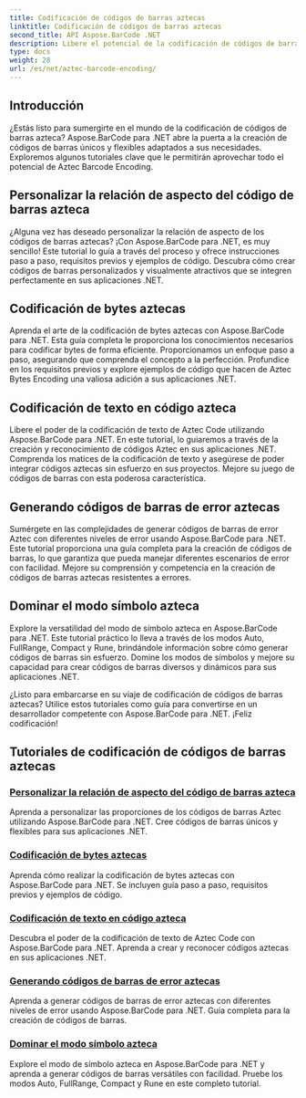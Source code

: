 ```yaml
---
title: Codificación de códigos de barras aztecas
linktitle: Codificación de códigos de barras aztecas
second_title: API Aspose.BarCode .NET
description: Libere el potencial de la codificación de códigos de barras Aztec con Aspose.BarCode para .NET. Personalice proporciones de aspecto, cree códigos aztecas codificados en texto y domine los modos de símbolos.
type: docs
weight: 28
url: /es/net/aztec-barcode-encoding/
---
```


## Introducción

¿Estás listo para sumergirte en el mundo de la codificación de códigos de barras azteca? Aspose.BarCode para .NET abre la puerta a la creación de códigos de barras únicos y flexibles adaptados a sus necesidades. Exploremos algunos tutoriales clave que le permitirán aprovechar todo el potencial de Aztec Barcode Encoding.

## Personalizar la relación de aspecto del código de barras azteca

¿Alguna vez has deseado personalizar la relación de aspecto de los códigos de barras aztecas? ¡Con Aspose.BarCode para .NET, es muy sencillo! Este tutorial lo guía a través del proceso y ofrece instrucciones paso a paso, requisitos previos y ejemplos de código. Descubra cómo crear códigos de barras personalizados y visualmente atractivos que se integren perfectamente en sus aplicaciones .NET.

## Codificación de bytes aztecas

Aprenda el arte de la codificación de bytes aztecas con Aspose.BarCode para .NET. Esta guía completa le proporciona los conocimientos necesarios para codificar bytes de forma eficiente. Proporcionamos un enfoque paso a paso, asegurando que comprenda el concepto a la perfección. Profundice en los requisitos previos y explore ejemplos de código que hacen de Aztec Bytes Encoding una valiosa adición a sus aplicaciones .NET.

## Codificación de texto en código azteca

Libere el poder de la codificación de texto de Aztec Code utilizando Aspose.BarCode para .NET. En este tutorial, lo guiaremos a través de la creación y reconocimiento de códigos Aztec en sus aplicaciones .NET. Comprenda los matices de la codificación de texto y asegúrese de poder integrar códigos aztecas sin esfuerzo en sus proyectos. Mejore su juego de códigos de barras con esta poderosa característica.

## Generando códigos de barras de error aztecas

Sumérgete en las complejidades de generar códigos de barras de error Aztec con diferentes niveles de error usando Aspose.BarCode para .NET. Este tutorial proporciona una guía completa para la creación de códigos de barras, lo que garantiza que pueda manejar diferentes escenarios de error con facilidad. Mejore su comprensión y competencia en la creación de códigos de barras aztecas resistentes a errores.

## Dominar el modo símbolo azteca

Explore la versatilidad del modo de símbolo azteca en Aspose.BarCode para .NET. Este tutorial práctico lo lleva a través de los modos Auto, FullRange, Compact y Rune, brindándole información sobre cómo generar códigos de barras sin esfuerzo. Domine los modos de símbolos y mejore su capacidad para crear códigos de barras diversos y dinámicos para sus aplicaciones .NET.

¿Listo para embarcarse en su viaje de codificación de códigos de barras aztecas? Utilice estos tutoriales como guía para convertirse en un desarrollador competente con Aspose.BarCode para .NET. ¡Feliz codificación!
## Tutoriales de codificación de códigos de barras aztecas
### [Personalizar la relación de aspecto del código de barras azteca](./aztec-aspect-ratio-customization/)
Aprenda a personalizar las proporciones de los códigos de barras Aztec utilizando Aspose.BarCode para .NET. Cree códigos de barras únicos y flexibles para sus aplicaciones .NET.
### [Codificación de bytes aztecas](./aztec-bytes-encoding/)
Aprenda cómo realizar la codificación de bytes aztecas con Aspose.BarCode para .NET. Se incluyen guía paso a paso, requisitos previos y ejemplos de código.
### [Codificación de texto en código azteca](./aztec-code-text-encoding/)
Descubra el poder de la codificación de texto de Aztec Code con Aspose.BarCode para .NET. Aprenda a crear y reconocer códigos aztecas en sus aplicaciones .NET.
### [Generando códigos de barras de error aztecas](./aztec-error-level-example/)
Aprenda a generar códigos de barras de error aztecas con diferentes niveles de error usando Aspose.BarCode para .NET. Guía completa para la creación de códigos de barras.
### [Dominar el modo símbolo azteca](./aztec-symbol-mode-example/)
Explore el modo de símbolo azteca en Aspose.BarCode para .NET y aprenda a generar códigos de barras versátiles con facilidad. Pruebe los modos Auto, FullRange, Compact y Rune en este completo tutorial.